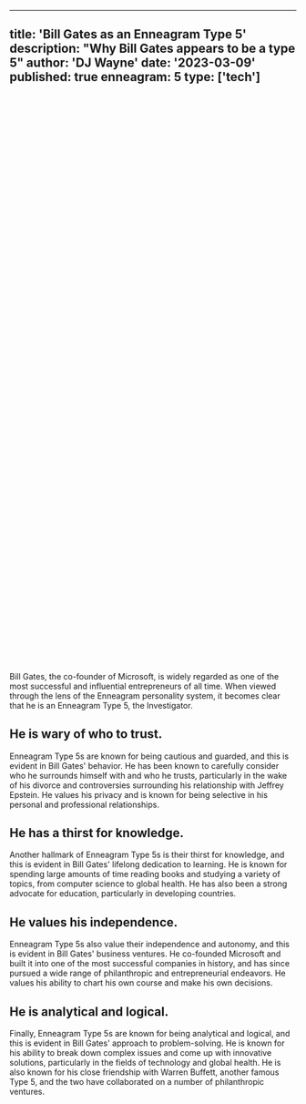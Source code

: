 
---
title: 'Bill Gates as an Enneagram Type 5'
description: "Why Bill Gates appears to be a type 5"
author: 'DJ Wayne'
date: '2023-03-09'
published: true
enneagram: 5
type: ['tech']
---

<script>
	import  PopCard  from "../../lib/components/atoms/PopCard.svelte";
</script> 
<div
	style="display: flex;
    justify-content: center;
	height: 100vh;
	max-height: 1000px;"
>
	<PopCard
		image={`/types/5s/${'Bill_Gates'}.webp`}
		showIcon={false}
		text="Bill Gates"
		subtext=""
	/>
</div>

Bill Gates, the co-founder of Microsoft, is widely regarded as one of the most successful and influential entrepreneurs of all time. When viewed through the lens of the Enneagram personality system, it becomes clear that he is an Enneagram Type 5, the Investigator.

## He is wary of who to trust.
Enneagram Type 5s are known for being cautious and guarded, and this is evident in Bill Gates' behavior. He has been known to carefully consider who he surrounds himself with and who he trusts, particularly in the wake of his divorce and controversies surrounding his relationship with Jeffrey Epstein. He values his privacy and is known for being selective in his personal and professional relationships.

## He has a thirst for knowledge.
Another hallmark of Enneagram Type 5s is their thirst for knowledge, and this is evident in Bill Gates' lifelong dedication to learning. He is known for spending large amounts of time reading books and studying a variety of topics, from computer science to global health. He has also been a strong advocate for education, particularly in developing countries.

## He values his independence.
Enneagram Type 5s also value their independence and autonomy, and this is evident in Bill Gates' business ventures. He co-founded Microsoft and built it into one of the most successful companies in history, and has since pursued a wide range of philanthropic and entrepreneurial endeavors. He values his ability to chart his own course and make his own decisions.

## He is analytical and logical.
Finally, Enneagram Type 5s are known for being analytical and logical, and this is evident in Bill Gates' approach to problem-solving. He is known for his ability to break down complex issues and come up with innovative solutions, particularly in the fields of technology and global health. He is also known for his close friendship with Warren Buffett, another famous Type 5, and the two have collaborated on a number of philanthropic ventures.